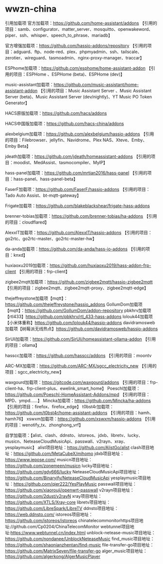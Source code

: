 # wwzn-china
引用加载项
官方加载项：https://github.com/home-assistant/addons
【引用的项目：samb、configurator、matter_server、mosquitto、openwakeword、piper、ssh、whisper、speech_to_phrase、mariadb】

官方增强加载项：https://github.com/hassio-addons/repository
【引用的项目：adguard、ftp、node-red、plex、phpmyadmin、ssh、tailscale、zerotier、wireguard、tasmoadmin、nginx-proxy-manager、traccar】

ESPhome加载项：https://github.com/esphome/home-assistant-addon
【引用的项目：ESPHome 、ESPHome  (beta)、ESPHome  (dev)】

music-assistant加载项：https://github.com/music-assistant/home-assistant-addon
【引用的项目：Music Assistant Server 、Music Assistant Server (beta)、Music Assistant Server (dev/nightly)、YT Music PO Token Generator】

HACS原版加载项：https://github.com/hacs/addons

HACS中国版加载项：https://github.com/hacs-china/addons

alexbelgium加载项：https://github.com/alexbelgium/hassio-addons
【引用的项目：Filebrowser、jellyfin、Navidrome、Plex NAS、Xteve、Emby、Emby Beta】

jdeath加载项：https://github.com/jdeath/homeassistant-addons
【引用的项目：moodist、MedAssist、tasmocompiler、MyIP】

hass-panel加载项：https://github.com/mrtian2016/hass-panel
【引用的项目：hass-panel、hass-panel-beta】


FaserF加载项：https://github.com/FaserF/hassio-addons
【引用的项目：Tado Auto Assist、bt-mqtt-gateway】

Frigate加载项：https://github.com/blakeblackshear/frigate-hass-addons

brenner-tobias加载项：https://github.com/brenner-tobias/ha-addons
【引用的项目：cloudflared】

AlexxIT加载项：https://github.com/AlexxIT/hassio-addons
【引用的项目：go2rtc、go2rtc-master、go2rtc-master-hw】

da-anda加载项：https://github.com/da-anda/hass-io-addons
【引用的项目：knxd】

huxiaoxu2019加载项：https://github.com/huxiaoxu2019/hass-addon-frp-client
【引用的项目：frp-client】

zigbee2mqtt加载项：https://github.com/zigbee2mqtt/hassio-zigbee2mqtt
【引用的项目：zigbee2mqtt、zigbee2mqtt-proxy、zigbee2mqtt-edge】

thejeffreystone加载项【mqtt】：https://github.com/thejeffreystone/hassio_addons
GollumDom加载项【mqtt】：https://github.com/GollumDom/addon-repository
pbkhrv加载项【rtl433】https://github.com/pbkhrv/rtl_433-hass-addons
lolouk44加载项【小米体重称】https://github.com/lolouk44/hassio-addons
davidramosweb加载项【树莓派无线热点】https://github.com/davidramosweb/hassio-addons

SirUli加载项：https://github.com/SirUli/homeassistant-ollama-addon
【引用的项目：ollama】

hasscc加载项：https://github.com/hasscc/addons
【引用的项目：moontv


ARC-MX加载项：https://github.com/ARC-MX/sgcc_electricity_new
【引用的项目：sgcc_electricity_new】

waxgourd加载项：https://gitcode.com/waxgourd/addons
【引用的项目：frp-client-ha、frp-client-plus、ewelink_smart_home】
Poeschl加载项：https://github.com/Poeschl-HomeAssistant-Addons/mpd
【引用的项目：MPD、ympd……】
Mincka加载项：https://github.com/Mincka/ha-addons
【引用的项目：firefox、firefox_edge】
t0bst4r加载项：https://github.com/t0bst4r/home-assistant-addons
【引用的项目：hamh、hamh76】
xswxm加载项：https://github.com/xswxm/hassio-addons
【引用的项目：wenotify_tx、zhonghong_vrf】

自学加载项：【alist、clash、ddnsto、istoreos、jdxb、libretv、lucky、musicn、NeteaseCloudMusicApi、passwall、v2rayn、xray、yesplaymusic】
alist项目地址：https://github.com/AlistGo/alist
clash项目地址：https://github.com/MetaCubeX/mihomo
jdxb项目地址：https://www.iepose.com/
musicn项目地址：https://github.com/zonemeen/musicn
lucky项目地址：https://github.com/gdy666/lucky
NeteaseCloudMusicApi项目地址：https://github.com/Binaryify/NeteaseCloudMusicApi
yesplaymusic项目地址：https://github.com/qier222/YesPlayMusic
passwall项目地址：https://github.com/xiaorouji/openwrt-passwall
v2rayn项目地址：https://github.com/2dust/v2rayN
xray项目地址：https://github.com/XTLS/Xray-core
libretv项目地址：https://github.com/LibreSpark/LibreTV
ddnsto项目地址：https://web.ddnsto.com/
istoreos项目地址：https://github.com/istoreos/istoreos
chinatelecommonitorhttps项目地址://github.com/Cp0204/ChinaTelecomMonitor
webtunnel项目地址:https://www.webtunnel.cn/index.html
unblock-netease-music项目地址：https://github.com/nondanee/UnblockNeteaseMusic
find_music项目地址：https://github.com/shaonianzhentan/find-music
file-transfer-go项目地址：https://github.com/MatrixSeven/file-transfer-go
alger_music项目地址：https://github.com/algerkong/AlgerMusicPlayer